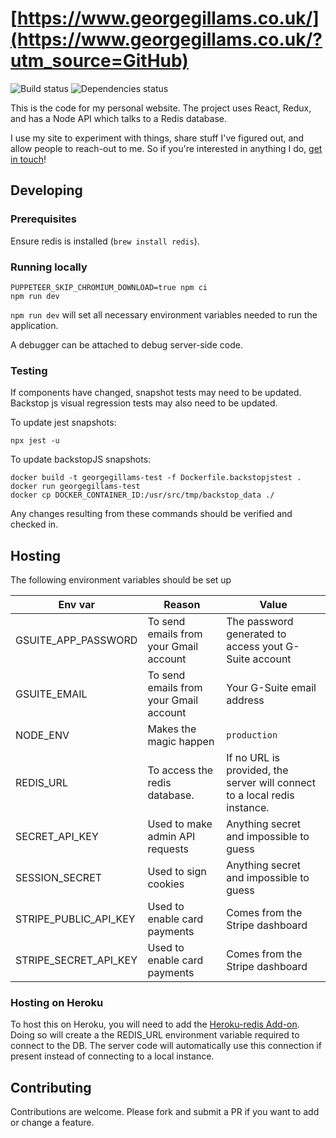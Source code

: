 # [https://www.georgegillams.co.uk/](https://www.georgegillams.co.uk/?utm_source=GitHub)

![Build status](https://github.com/georgegillams/georgegillams.co.uk/workflows/CI/badge.svg)
![Dependencies status](https://img.shields.io/david/georgegillams/georgegillams.co.uk)

This is the code for my personal website. The project uses React, Redux, and has a Node API which talks to a Redis database.

I use my site to experiment with things, share stuff I've figured out, and allow people to reach-out to me. So if you're interested in anything I do, [get in touch](https://www.georgegillams.co.uk/contact?utm_source=GitHub)!

## Developing

### Prerequisites

Ensure redis is installed (`brew install redis`).

### Running locally

```
PUPPETEER_SKIP_CHROMIUM_DOWNLOAD=true npm ci
npm run dev
```

`npm run dev` will set all necessary environment variables needed to run the application.

A debugger can be attached to debug server-side code.

### Testing

If components have changed, snapshot tests may need to be updated. Backstop js visual regression tests may also need to be updated.

To update jest snapshots:

```
npx jest -u
```

To update backstopJS snapshots:

```
docker build -t georgegillams-test -f Dockerfile.backstopjstest .
docker run georgegillams-test
docker cp DOCKER_CONTAINER_ID:/usr/src/tmp/backstop_data ./
```

Any changes resulting from these commands should be verified and checked in.

## Hosting

The following environment variables should be set up

| Env var               | Reason                                 | Value                                                                     |
| --------------------- | -------------------------------------- | ------------------------------------------------------------------------- |
| GSUITE_APP_PASSWORD   | To send emails from your Gmail account | The password generated to access yout G-Suite account                     |
| GSUITE_EMAIL          | To send emails from your Gmail account | Your G-Suite email address                                                |
| NODE_ENV              | Makes the magic happen                 | `production`                                                              |
| REDIS_URL             | To access the redis database.          | If no URL is provided, the server will connect to a local redis instance. |
| SECRET_API_KEY        | Used to make admin API requests        | Anything secret and impossible to guess                                   |
| SESSION_SECRET        | Used to sign cookies                   | Anything secret and impossible to guess                                   |
| STRIPE_PUBLIC_API_KEY | Used to enable card payments           | Comes from the Stripe dashboard                                           |
| STRIPE_SECRET_API_KEY | Used to enable card payments           | Comes from the Stripe dashboard                                           |

### Hosting on Heroku

To host this on Heroku, you will need to add the [Heroku-redis Add-on](https://devcenter.heroku.com/articles/heroku-redis). Doing so will create a the REDIS_URL environment variable required to connect to the DB. The server code will automatically use this connection if present instead of connecting to a local instance.

## Contributing

Contributions are welcome. Please fork and submit a PR if you want to add or change a feature.
